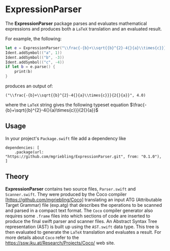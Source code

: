 # ExpressionParser

The **ExpressionParser** package parses and evaluates mathematical expressions
and produces both a `LaTeX` translation and an evaluated result.

For example, the following:

```swift
let e = ExpressionParser("\\frac{-{b}+\\sqrt{{b}^{2}-4{}{a}\\times{c}}}{2{}{a}}")
Ident.addSymbol(("a", 1))
Ident.addSymbol(("b", -3))
Ident.addSymbol(("c", -4))
if let b = e.parse() {
    print(b)
}
```

produces an output of:

```
("\\frac{-{b}+\\sqrt{{b}^{2}-4{}{a}\\times{c}}}{2{}{a}}", 4.0)
```

where the `LaTeX` string gives the following typeset equation
$\frac{-{b}+\sqrt{{b}^{2}-4{}{a}\times{c}}}{2{}{a}}$

## Usage
In your project's `Package.swift` file add a dependency like

```
dependencies: [
    .package(url: "https://github.com/mgriebling/ExpressionParser.git", from: "0.1.0"),
]
```

## Theory

**ExpressionParser** contains two source files, `Parser.swift` and `Scanner.swift`.
They were produced by the Coco compiler [https://github.com/mgriebling/Coco]
translating an input ATG (Attributable
Target Grammar) file (exp.atg) that describes the operations to be scanned
and parsed in a compact text format.  The `Coco` compiler generator also
requires some `.frame` files into which sections of code are inserted to
produce the final swift parser and scanner files.  An Abstract Syntax Tree
representation (AST) is built up using the `AST.swift` data type. This
tree is then evaluated to generate the `LaTeX` translation and evaluates
a result.  For more details about `Coco` refer to the 
https://ssw.jku.at/Research/Projects/Coco/ web site.
